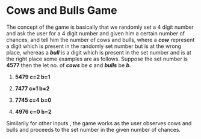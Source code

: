 
# Cows and Bulls Game

The concept of the game is basically that we randomly set a 4 digit number and ask the user for a 4 digit number and given him
a certain number of chances, and tell him the number of cows and bulls, where a ***cow*** represent a digit which is present in the 
randomly set number but is at the wrong place, whereas a ***bull*** is a digit which is present in the set number and is at the right place
some examples are as follows.
Suppose the set number is **4577**
then the let no. of  ***cows*** be ***c*** and ***bulls*** be  ***b***.
1) **5479 c=2 b=1**

2) **7477 c=1 b=2**

3) **7745 c=4 b=0**

4) **4976 c=0 b=2**

Similarily for other inputs , the game works as the user observes cows and bulls and proceeds to the set number in the given number
of chances.
